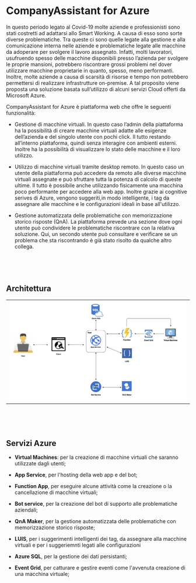 # CompanyAssistant for Azure

In questo periodo legato al Covid-19 molte aziende e professionisti sono stati costretti ad adattarsi allo Smart Working. A causa di esso sono sorte diverse problematiche. Tra queste ci sono quelle legate alla gestione e alla comunicazione interna nelle aziende e problematiche legate alle macchine da adoperare per svolgere il lavoro assegnato. 
Infatti, molti lavoratori, usufruendo spesso delle macchine disponibili presso l’azienda per svolgere le proprie mansioni, potrebbero riscontrare grossi problemi nel dover utilizzare macchine proprietarie in quanto, spesso, meno performanti. Inoltre, molte aziende a causa di scarsità di risorse e tempo non potrebbero permettersi di realizzare infrastrutture on-premise.
A tal proposito viene proposta una soluzione basata sull’utilizzo di alcuni servizi Cloud offerti da Microsoft Azure.

CompanyAssistant for Azure è  piattaforma web che offre le seguenti funzionalità:

* Gestione di macchine virtuali. In questo caso l’admin della piattaforma ha la possibilità di creare macchine virtuali adatte alle esigenze dell’azienda e del singolo utente con pochi click. Il tutto restando all’interno piattaforma, quindi senza interagire con ambienti esterni. Inoltre ha la possibilità di visualizzare lo stato delle macchine e il loro utilizzo.

* Utilizzo di macchine virtuali tramite desktop remoto. In questo caso un utente della piattaforma può accedere da remoto alle diverse macchine virtuali assegnate e può sfruttare tutta la potenza di calcolo di queste ultime. Il tutto è possibile anche utilizzando fisicamente una macchina poco performante per accedere alla web app. Inoltre grazie ai cognitive serives di Azure, vengono suggeriti,in modo intelligente, i tag da assegnare alle macchine e le configurazioni ideali in base all'utilizzo.

* Gestione automatizzata delle problematiche con memorizzazione storico risposte (QnA). La piattaforma prevede una sezione dove ogni utente può condividere le problematiche riscontrare con la relativa soluzione. Qui, un secondo utente può consultare e verificare se un problema che sta riscontrando è già stato risolto da qualche altro collega.

<br><br><br>
## Architettura 
||
|:---:|
|![alt text](https://github.com/Marioegidio/company-assistant/raw/main/arc.jpeg)|

<br><br><br>
## Servizi Azure


* **Virtual Machines**: per la creazione di macchine virtuali che saranno utilizzate dagli utenti;

* **App Service**, per l'hosting della web app e del bot;

* **Function App**, per eseguire alcune attività come la creazione o la cancellazione di macchine virtuali;

* **Bot service**, per la creazione del bot di supporto alle problematiche aziendali;

* **QnA Maker**, per la gestione automatizzata delle problematiche con memorizzazione storico risposte;

* **LUIS**, per i suggerimenti intelligenti dei tag, da assegnare alla macchine virtuali e per i suggeriemnti legati alle configurazioni

* **Azure SQL**, per la gestione dei dati persistanti;

* **Event Grid**, per catturare e gestire eventi come l'avvenuta creazione di una macchina virtuale;





